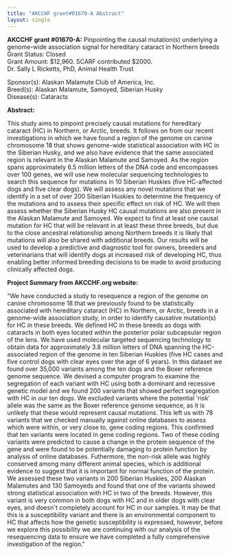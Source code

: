 ```yaml
---
title: "AKCCHF grant#01670-A Abstract"
layout: single
---
```


**AKCCHF grant \#01670-A:** Pinpointing the causal mutation(s)
underlying a genome-wide association signal for hereditary cataract in
Northern breeds\
Grant Status: Closed\
Grant Amount: \$12,960.  SCARF contributed \$2000.\
Dr. Sally L Ricketts, PhD, Animal Health Trust

Sponsor(s): Alaskan Malamute Club of America, Inc.\
Breed(s): Alaskan Malamute, Samoyed, Siberian Husky\
Disease(s): Cataracts

**Abstract:**

This study aims to pinpoint precisely causal mutations for hereditary
cataract (HC) in Northern, or Arctic, breeds. It follows on from our
recent investigations in which we have found a region of the genome on
canine chromosome 18 that shows genome-wide statistical association with
HC in the Siberian Husky, and we also have evidence that the same
associated region is relevant in the Alaskan Malamute and Samoyed. As
the region spans approximately 6.5 million letters of the DNA code and
encompasses over 100 genes, we will use new molecular sequencing
technologies to search this sequence for mutations in 10 Siberian
Huskies (five HC-affected dogs and five clear dogs). We will assess any
novel mutations that we identify in a set of over 200 Siberian Huskies
to determine the frequency of the mutations and to assess their specific
effect on risk of HC. We will then assess whether the Siberian Husky HC
causal mutations are also present in the Alaskan Malamute and Samoyed.
We expect to find at least one causal mutation for HC that will be
relevant in at least these three breeds, but due to the close ancestral
relationship among Northern breeds it is likely that mutations will also
be shared with additional breeds. Our results will be used to develop a
predictive and diagnostic tool for owners, breeders and veterinarians
that will identify dogs at increased risk of developing HC, thus
enabling better informed breeding decisions to be made to avoid
producing clinically affected dogs.

**Project Summary from AKCCHF.org website:**

"We have conducted a study to resequence a region of the genome on
canine chromosome 18 that we previously found to be statistically
associated with hereditary cataract (HC) in Northern, or Arctic, breeds
in a genome-wide association study, in order to identify causative
mutation(s) for HC in these breeds. We defined HC in these breeds as
dogs with cataracts in both eyes located within the posterior polar
subcapsular region of the lens. We have used molecular targeted
sequencing technology to obtain data for approximately 3.8 million
letters of DNA spanning the HC-associated region of the genome in ten
Siberian Huskies (five HC cases and five control dogs with clear eyes
over the age of 6 years). In this dataset we found over 35,000 variants
among the ten dogs and the Boxer reference genome sequence. We devised a
computer program to examine the segregation of each variant with HC
using both a dominant and recessive genetic model and we found 200
variants that showed perfect segregation with HC in our ten dogs. We
excluded variants where the potential 'risk' allele was the same as
the Boxer reference genome sequence, as it is unlikely that these would
represent causal mutations. This left us with 78 variants that we
checked manually against online databases to assess which were within,
or very close to, gene coding regions. This confirmed that ten variants
were located in gene coding regions. Two of these coding variants were
predicted to cause a change in the protein sequence of the gene and were
found to be potentially damaging to protein function by analysis of
online databases. Futhermore, the non-risk allele was highly conserved
among many different animal species, which is additional evidence to
suggest that it is important for normal function of the protein. We
assessed these two variants in 200 Siberian Huskies, 200 Alaskan
Malamutes and 130 Samoyeds and found that one of the variants showed
strong statistical association with HC in two of the breeds. However,
this variant is very common in both dogs with HC and in older dogs with
clear eyes, and doesn't completely account for HC in our samples. It
may be that this is a susceptibility variant and there is an
environmental component to HC that affects how the genetic
susceptibility is expressed, however, before we explore this possibility
we are continuing with our analysis of the resequencing data to ensure
we have completed a fully comprehensive investigation of the region."
